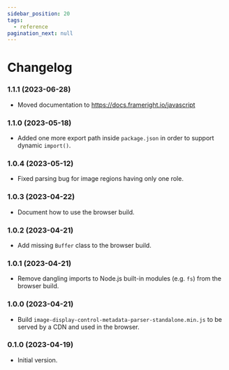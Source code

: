 ```yaml
---
sidebar_position: 20
tags:
  - reference
pagination_next: null
---
```


# Changelog

### 1.1.1 (2023-06-28)

- Moved documentation to https://docs.frameright.io/javascript

### 1.1.0 (2023-05-18)

- Added one more export path inside `package.json` in order to support
  dynamic `import()`.

### 1.0.4 (2023-05-12)

- Fixed parsing bug for image regions having only one role.

### 1.0.3 (2023-04-22)

- Document how to use the browser build.

### 1.0.2 (2023-04-21)

- Add missing `Buffer` class to the browser build.

### 1.0.1 (2023-04-21)

- Remove dangling imports to Node.js built-in modules (e.g. `fs`) from the
  browser build.

### 1.0.0 (2023-04-21)

- Build `image-display-control-metadata-parser-standalone.min.js` to be served
  by a CDN and used in the browser.

### 0.1.0 (2023-04-19)

- Initial version.
